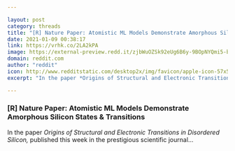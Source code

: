 ```yaml
---

layout: post
category: threads
title: "[R] Nature Paper: Atomistic ML Models Demonstrate Amorphous Silicon States &amp; Transitions"
date: 2021-01-09 00:38:17
link: https://vrhk.co/2LA2kPA
image: https://external-preview.redd.it/zjbWuOZSk92eUg6B6y-9BOpNYQmi5-bPaEkdrZQomH4.jpg?width=685&height=358.638743455&auto=webp&crop=685:358.638743455,smart&s=b3cabe5952ce3c850f1e1501ae23a2cc651c0551
domain: reddit.com
author: "reddit"
icon: http://www.redditstatic.com/desktop2x/img/favicon/apple-icon-57x57.png
excerpt: "In the paper *Origins of Structural and Electronic Transitions in Disordered Silicon,* published this week in the prestigious scientific journal..."

---
```


### [R] Nature Paper: Atomistic ML Models Demonstrate Amorphous Silicon States &amp; Transitions

In the paper *Origins of Structural and Electronic Transitions in Disordered Silicon,* published this week in the prestigious scientific journal...